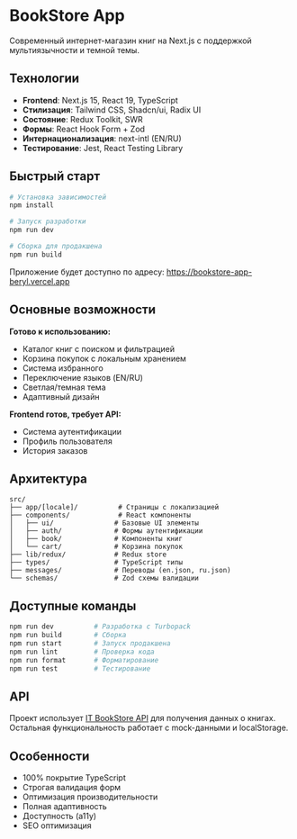 # BookStore App

Современный интернет-магазин книг на Next.js с поддержкой мультиязычности и темной темы.

## Технологии

- **Frontend**: Next.js 15, React 19, TypeScript
- **Стилизация**: Tailwind CSS, Shadcn/ui, Radix UI
- **Состояние**: Redux Toolkit, SWR
- **Формы**: React Hook Form + Zod
- **Интернационализация**: next-intl (EN/RU)
- **Тестирование**: Jest, React Testing Library

## Быстрый старт

```bash
# Установка зависимостей
npm install

# Запуск разработки
npm run dev

# Сборка для продакшена
npm run build
```

Приложение будет доступно по адресу: https://bookstore-app-beryl.vercel.app

## Основные возможности

**Готово к использованию:**

- Каталог книг с поиском и фильтрацией
- Корзина покупок с локальным хранением
- Система избранного
- Переключение языков (EN/RU)
- Светлая/темная тема
- Адаптивный дизайн

**Frontend готов, требует API:**

- Система аутентификации
- Профиль пользователя
- История заказов

## Архитектура

```
src/
├── app/[locale]/          # Страницы с локализацией
├── components/            # React компоненты
│   ├── ui/               # Базовые UI элементы
│   ├── auth/             # Формы аутентификации
│   ├── book/             # Компоненты книг
│   └── cart/             # Корзина покупок
├── lib/redux/            # Redux store
├── types/                # TypeScript типы
├── messages/             # Переводы (en.json, ru.json)
└── schemas/              # Zod схемы валидации
```

## Доступные команды

```bash
npm run dev          # Разработка с Turbopack
npm run build        # Сборка
npm run start        # Запуск продакшена
npm run lint         # Проверка кода
npm run format       # Форматирование
npm run test         # Тестирование
```

## API

Проект использует [IT BookStore API](https://api.itbook.store) для получения данных о книгах.
Остальная функциональность работает с mock-данными и localStorage.

## Особенности

- 100% покрытие TypeScript
- Строгая валидация форм
- Оптимизация производительности
- Полная адаптивность
- Доступность (a11y)
- SEO оптимизация

